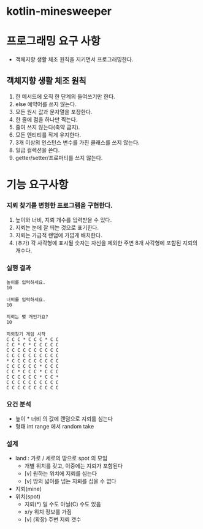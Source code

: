 # kotlin-minesweeper

# 프로그래밍 요구 사항
- 객체지향 생활 체조 원칙을 지키면서 프로그래밍한다.

## 객체지향 생활 체조 원칙
1. 한 메서드에 오직 한 단계의 들여쓰기만 한다. 
2. else 예약어를 쓰지 않는다. 
3. 모든 원시 값과 문자열을 포장한다. 
4. 한 줄에 점을 하나만 찍는다. 
5. 줄여 쓰지 않는다(축약 금지). 
6. 모든 엔티티를 작게 유지한다. 
7. 3개 이상의 인스턴스 변수를 가진 클래스를 쓰지 않는다. 
8. 일급 컬렉션을 쓴다. 
9. getter/setter/프로퍼티를 쓰지 않는다.

# 기능 요구사항
### 지뢰 찾기를 변형한 프로그램을 구현한다.
1. 높이와 너비, 지뢰 개수를 입력받을 수 있다. 
2. 지뢰는 눈에 잘 띄는 것으로 표기한다. 
3. 지뢰는 가급적 랜덤에 가깝게 배치한다.
4. (추가) 각 사각형에 표시될 숫자는 자신을 제외한 주변 8개 사각형에 포함된 지뢰의 개수다.

### 실행 결과
````
높이를 입력하세요.
10

너비를 입력하세요.
10

지뢰는 몇 개인가요?
10

지뢰찾기 게임 시작
C C C * C C C * C C
C C * C * C C C C C
C C C C C C C C C C
C C C C C C C C C C
* C C C C C C C C C
C C C C C C * C C C
C C * C C C * C C C
C C C C C C * C C *
C C C C C C C C C C
C C C C C C C C C C
````

### 요건 분석
- 높이 * 너비 의 값에 랜덤으로 지뢰를 심는다
- 형태 int range 에서 random take

### 설계
- land : 가로 / 세로의 땅으로 spot 의 모임
  - 개별 위치를 갖고, 이중에는 지뢰가 포함된다
  - [v] 원하는 위치에 지뢰를 심는다
  - [v] 땅의 넓이를 넘는 지뢰를 심을 수 없다
- 지뢰(mine)
- 위치(spot)
  - 지뢰(*) 일 수도 아닐(C) 수도 있음
  - x/y 위치 정보를 가짐
  - [v] (확장) 주변 지뢰 갯수